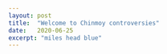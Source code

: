 ```yaml
---
layout: post
title:  "Welcome to Chinmoy controversies"
date:   2020-06-25
excerpt: "miles head blue"
---
```

